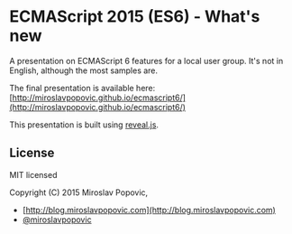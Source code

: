 # ECMAScript 2015 (ES6) - What's new

A presentation on ECMAScript 6 features for a local user group. It's not in English, although the most samples are.

The final presentation is available here: [http://miroslavpopovic.github.io/ecmascript6/](http://miroslavpopovic.github.io/ecmascript6/)

This presentation is built using [reveal.js](http://lab.hakim.se/reveal-js/).

## License

MIT licensed

Copyright (C) 2015 Miroslav Popovic, 

- [http://blog.miroslavpopovic.com](http://blog.miroslavpopovic.com)
- [@miroslavpopovic](https://twitter.com/miroslavpopovic/)
